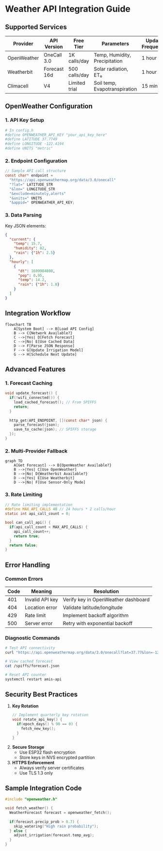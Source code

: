 # Weather API Integration Guide

## Supported Services
| Provider | API Version | Free Tier | Parameters | Update Frequency |
|----------|-------------|-----------|------------|------------------|
| OpenWeather | OneCall 3.0 | 1K calls/day | Temp, Humidity, Precipitation | 1 hour |
| Weatherbit | Forecast 16d | 500 calls/day | Solar radiation, ET₀ | 1 hour |
| Climacell | V4 | Limited trial | Soil temp, Evapotranspiration | 15 min |

## OpenWeather Configuration

### 1. API Key Setup
```bash
# In config.h
#define OPENWEATHER_API_KEY "your_api_key_here"
#define LATITUDE 37.7749
#define LONGITUDE -122.4194
#define UNITS "metric"
```

### 2. Endpoint Configuration
```c
// Sample API call structure
const char* endpoint = 
  "https://api.openweathermap.org/data/3.0/onecall"
  "?lat=" LATITUDE_STR
  "&lon=" LONGITUDE_STR
  "&exclude=minutely,alerts"
  "&units=" UNITS
  "&appid=" OPENWEATHER_API_KEY;
```

### 3. Data Parsing
Key JSON elements:
```json
{
  "current": {
    "temp": 15.7,
    "humidity": 82,
    "rain": {"1h": 2.5}
  },
  "hourly": [
    {
      "dt": 1699984800,
      "pop": 0.95,
      "temp": 14.2,
      "rain": {"1h": 1.8}
    }
  ]
}
```

## Integration Workflow
```mermaid
flowchart TB
    A[System Boot] --> B[Load API Config]
    B --> C{Network Available?}
    C -->|Yes| D[Fetch Forecast]
    C -->|No| E[Use Cached Data]
    D --> F[Parse JSON Response]
    F --> G[Update Irrigation Model]
    G --> H[Schedule Next Update]
```

## Advanced Features

### 1. Forecast Caching
```c
void update_forecast() {
  if(!wifi_connected()) {
    load_cached_forecast(); // From SPIFFS
    return;
  }
  
  http_get(API_ENDPOINT, [](const char* json) {
    parse_forecast(json);
    save_to_cache(json); // SPIFFS storage
  });
}
```

### 2. Multi-Provider Fallback
```mermaid
graph TD
    A[Get Forecast] --> B{OpenWeather Available?}
    B -->|Yes| C[Use OpenWeather]
    B -->|No| D{Weatherbit Available?}
    D -->|Yes| E[Use Weatherbit]
    D -->|No| F[Use Sensor-Only Mode]
```

### 3. Rate Limiting
```c
// Rate limiting implementation
#define MAX_API_CALLS 48 // 24 hours * 2 calls/hour
static int api_call_count = 0;

bool can_call_api() {
  if(api_call_count < MAX_API_CALLS) {
    api_call_count++;
    return true;
  }
  return false;
}
```

## Error Handling

### Common Errors
| Code | Meaning | Resolution |
|------|---------|------------|
| 401 | Invalid API key | Verify key in OpenWeather dashboard |
| 404 | Location error | Validate latitude/longitude |
| 429 | Rate limit | Implement backoff algorithm |
| 500 | Server error | Retry with exponential backoff |

### Diagnostic Commands
```bash
# Test API connectivity
curl "https://api.openweathermap.org/data/3.0/onecall?lat=37.77&lon=-122.42&appid=YOUR_KEY"

# View cached forecast
cat /spiffs/forecast.json

# Reset API counter
systemctl restart amis-api
```

## Security Best Practices
1. **Key Rotation**
   ```c
   // Implement quarterly key rotation
   void rotate_api_key() {
     if(epoch_days() % 90 == 0) {
       fetch_new_key();
     }
   }
   ```
2. **Secure Storage**
   - Use ESP32 flash encryption
   - Store keys in NVS encrypted partition
3. **HTTPS Enforcement**
   - Always verify server certificates
   - Use TLS 1.3 only

## Sample Integration Code
```c
#include "openweather.h"

void fetch_weather() {
  WeatherForecast forecast = openweather_fetch();
  
  if(forecast.precip_prob > 0.7) {
    skip_watering("High rain probability");
  } else {
    adjust_irrigation(forecast.temp_avg);
  }
}
```
